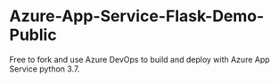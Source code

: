 # Azure-App-Service-Flask-Demo-Public
Free to fork and use Azure DevOps to build and deploy with Azure App Service python 3.7. 
